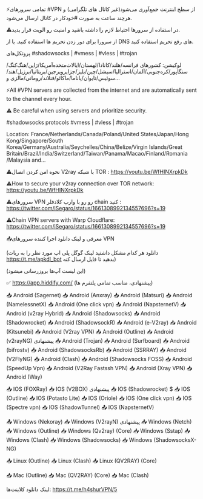 ⚡️تمامی سرورهای #VPN از سطح اینترنت جمع‌آوری می‌شود(غیر کانال های تلگرامی) و هرچند ساعت به صورت #خودکار در کانال ارسال می‌شود.

⚠️در استفاده از سرورها احتیاط لازم را داشته باشید و امنیت رو الویت قرار بدید.

از سرورا برای دور زدن تحریم ها استفاده کنید. یا از DNS های رفع تحریم استفاده کنید.

پروتکل‌های #shadowsocks | #vmess | #vless | #trojan

لوکیشن: کشورهای فرانسه/هلند/کانادا/لهستان/ایالات‌متحده‌آمریکا/ژاپن/هنگ‌کنگ/سنگاپور/کره‌جنوبی/آلمان/استرالیا/سیشل/چین/بلیز/جزایرویرجین/بریتانیا/برزیل/هند/سوئیس/تایوان/پاناما/ماکائو/فنلاند/رومانی/مالزی و...

⚡️All #VPN servers are collected from the internet and are automatically sent to the channel every hour.

⚠️ Be careful when using servers and prioritize security.

#shadowsocks protocols #vmess | #vless | #trojan

Location: France/Netherlands/Canada/Poland/United States/Japan/Hong Kong/Singapore/South Korea/Germany/Australia/Seychelles/China/Belize/Virgin Islands/Great Britain/Brazil/India/Switzerland/Taiwan/Panama/Macao/Finland/Romania /Malaysia and...


⚠️نحوه امن کردن اتصال V2ray با شبکه TOR :
https://youtu.be/WfHINXrpkDk

⚠️How to secure your v2ray connection over TOR network:
https://youtu.be/WfHINXrpkDk

⚠️سرورهای VPN رو رو با وارپ کلادفلر chain کنید :
https://twitter.com/iSegaro/status/1661308992134557696?s=19

⚠️Chain VPN servers with Warp Cloudflare:
https://twitter.com/iSegaro/status/1661308992134557696?s=19

📥معرفی و لینک دانلود اجرا کننده سرورهای VPN

(دانلود هر کدام مشکل داشتید لینک گوگل پلی اپ مورد نظر را به ربات https://t.me/apkdl_bot بدهید تا فایل ارسال کنه)

(این لیست آپ‌ها بروزرسانی میشود)

✅ https://app.hiddify.com/ (پیشنهادی، مناسب تمامی پلتفرم ها)

📥 Android (Sagernet)
📥 Android (Anxray)
📥 Android (Matsuri)
📥 Android (NamelessnetX)
📥 Android (One click vpn)
📥 Android (NapsternetV)
📥 Android (v2ray Hybrid)
📥 Android (Shadowsocks)
📥 Android (Shadowrocket)
📥 Android (ShadowsockR)
📥 Android (e-V2ray)
📥 Android (Kitsunebi)
📥 Android (V2ray VPN)
📥 Android (Outline)
📥 Android (v2rayNG) پیشنهادی
📥 Android (Trojan)
📥 Android (Surfboard)
📥 Android (bifrostv)
📥 Android (ShadowsocksRb)
📥 Android (SSRRAY)
📥 Android (V2FlyNG)
📥 Android (Clash)
📥 Android (Shadowsocks FOSS)
📥 Android (SpeedUp Vpn)
📥 Android (V2Ray Fastssh VPN)
📥 Android (Xray VPN)
📥 Android (Way)

📥 IOS (FOXRay)
📥 IOS (V2BOX) پیشنهادی
📥 IOS (Shadowrocket) $
📥 IOS (Outline)
📥 IOS (Potasto Lite)
📥 IOS (Oriole)
📥 IOS (One click vpn)
📥 IOS (Spectre vpn)
📥 IOS (ShadowTunnel)
📤 IOS (NapsternetV)

📤 Windows (Nekoray)
📥 Windows (V2rayN) پیشنهادی
📥 Windows (Netch) 
📥 Windows (Outline)
📥 Windows (Qv2ray) (Core)
📥 Windows (Sstap)
📥 Windows (Clash)
📥 Windows (Shadowsocks)
📥 Windows (ShadowsocksX-NG)

📥 Linux (Outline) 
📥 Linux (Clash)
📥 Linux (QV2RAY) (Core) 

📥 Mac (Outline) 
📥 Mac (QV2RAY) (Core) 
📥 Mac (Clash)

لینک دانلود کلاینت‌ها:
https://t.me/h4shurVPN/5
